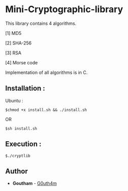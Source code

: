 # Mini-Cryptographic-library
This library contains 4 algorithms.

[1] MD5

[2] SHA-256

[3] RSA

[4] Morse code


Implementation of all algorithms is in C.


## Installation :

Ubuntu :

```
$chmod +x install.sh && ./install.sh
```
OR
```
$sh install.sh
```
## Execution :
```
$./cryptlib
```
## Author
* **Goutham** - [G0uth4m](https://github.com/G0uth4m)

